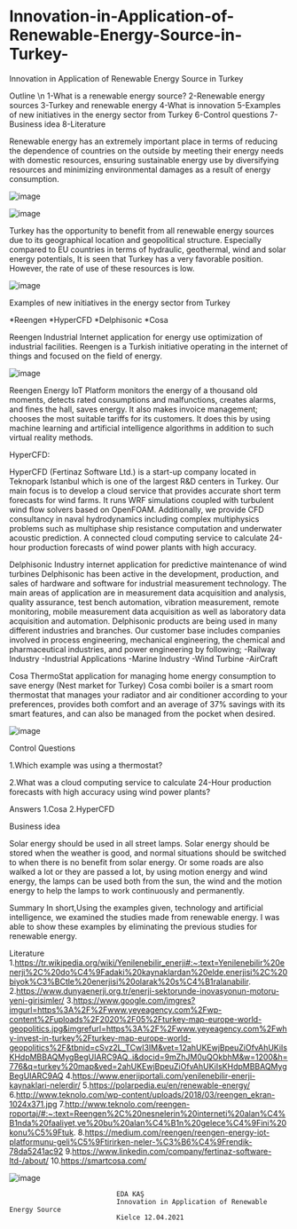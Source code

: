 # Innovation-in-Application-of-Renewable-Energy-Source-in-Turkey-

Innovation in Application of Renewable Energy Source in Turkey

Outline
\n
1-What is a renewable energy source?
2-Renewable energy sources
3-Turkey and renewable energy
4-What is innovation
5-Examples of new initiatives in the energy sector from Turkey
6-Control questions
7-Business idea
8-Literature

Renewable energy has an extremely important place in terms of reducing the dependence of countries on the outside by meeting their energy needs with domestic resources, ensuring sustainable energy use by diversifying resources and minimizing environmental damages as a result of energy consumption.

![image](https://user-images.githubusercontent.com/61595808/133785386-7812aabb-c639-4d89-b1ef-58927b3975d8.png)

![image](https://user-images.githubusercontent.com/61595808/133785406-b62a0635-310e-47b8-9b87-16d37de01e28.png)


Turkey has the opportunity to benefit from all renewable energy sources due to its geographical location and geopolitical structure. Especially compared to EU countries in terms of hydraulic, geothermal, wind and solar energy potentials, It is seen that Turkey has a very favorable position. However, the rate of use of these resources is low.

![image](https://user-images.githubusercontent.com/61595808/133785482-40ceedbe-1e2b-460f-9170-33a612e27751.png)

Examples of new initiatives in the energy sector from Turkey

*Reengen
*HyperCFD
*Delphisonic
*Cosa

Reengen
Industrial Internet application for energy use optimization of industrial facilities. Reengen is a Turkish initiative operating in the internet of things and focused on the field of energy.

![image](https://user-images.githubusercontent.com/61595808/133785585-74ee0c40-9141-4bd8-933b-b7d291a1e0d1.png)

Reengen Energy IoT Platform monitors the energy of a thousand old moments, detects rated consumptions and malfunctions, creates alarms, and fines the hall, saves energy. It also makes invoice management; chooses the most suitable tariffs for its customers. It does this by using machine learning and artificial intelligence algorithms in addition to such virtual reality methods.

HyperCFD: 

HyperCFD (Fertinaz Software Ltd.) is a start-up company located in Teknopark Istanbul which is one of the largest R&D centers in Turkey.
Our main focus is to develop a cloud service that provides accurate short term forecasts for wind farms. It runs WRF simulations coupled with turbulent wind flow solvers based on OpenFOAM. 
Additionally, we provide CFD consultancy in naval hydrodynamics including complex multiphysics problems such as multiphase ship resistance computation and underwater acoustic prediction.
A connected cloud computing service to calculate 24-hour production forecasts of wind power plants with high accuracy.

Delphisonic
 Industry internet application for predictive maintenance of wind turbines
Delphisonic has been active in the development, production, and sales of hardware and software for industrial measurement technology. The main areas of application are in measurement data acquisition and analysis, quality assurance, test bench automation, vibration measurement, remote monitoring, mobile measurement data acquisition as well as laboratory data acquisition and automation. Delphisonic products are being used in many different industries and branches. Our customer base includes companies involved in process engineering, mechanical engineering, the chemical and pharmaceutical industries, and power engineering by following;
-Railway Industry
-Industrial Applications
-Marine Industry
-Wind Turbine
-AirCraft

Cosa
ThermoStat application for managing home energy consumption to save energy (Nest market for Turkey)
Cosa combi boiler is a smart room thermostat that manages your radiator and air conditioner according to your preferences, provides both comfort and an average of 37% savings with its smart features, and can also be managed from the pocket when desired. 

![image](https://user-images.githubusercontent.com/61595808/133785766-173e9354-53e6-4a18-b362-120e7bcebfce.png)

Control Questions

1.Which example was using a thermostat?

2.What was a cloud computing service to calculate 24-Hour production forecasts with high accuracy using wind power plants?

Answers
1.Cosa
2.HyperCFD


Business idea

Solar energy should be used in all street lamps. Solar energy should be stored when the weather is good, and normal situations should be switched to when there is no benefit from solar energy.
Or some roads are also walked a lot or they are passed a lot, by using motion energy and wind energy, the lamps can be used both from the sun, the wind and the motion energy to help the lamps to work continuously and permanently.

Summary
In short,Using the examples given, technology and artificial intelligence, we examined the studies made from renewable energy.
I was able to show these examples by eliminating the previous studies for renewable energy.


Literature
1.https://tr.wikipedia.org/wiki/Yenilenebilir_enerji#:~:text=Yenilenebilir%20enerji%2C%20do%C4%9Fadaki%20kaynaklardan%20elde,enerjisi%2C%20biyok%C3%BCtle%20enerjisi%20olarak%20s%C4%B1ralanabilir.
2.https://www.dunyaenerji.org.tr/enerji-sektorunde-inovasyonun-motoru-yeni-girisimler/
3.https://www.google.com/imgres?imgurl=https%3A%2F%2Fwww.yeyeagency.com%2Fwp-content%2Fuploads%2F2020%2F05%2Fturkey-map-europe-world-geopolitics.jpg&imgrefurl=https%3A%2F%2Fwww.yeyeagency.com%2Fwhy-invest-in-turkey%2Fturkey-map-europe-world-geopolitics%2F&tbnid=cSvz2L_TCwI3IM&vet=12ahUKEwjBpeuZiOfvAhUKiIsKHdpMBBAQMygBegUIARC9AQ..i&docid=9mZhJM0uQOkbhM&w=1200&h=776&q=turkey%20map&ved=2ahUKEwjBpeuZiOfvAhUKiIsKHdpMBBAQMygBegUIARC9AQ
4.https://www.enerjiportali.com/yenilenebilir-enerji-kaynaklari-nelerdir/
5.https://polarpedia.eu/en/renewable-energy/
6.http://www.teknolo.com/wp-content/uploads/2018/03/reengen_ekran-1024x371.jpg
7.http://www.teknolo.com/reengen-roportaj/#:~:text=Reengen%2C%20nesnelerin%20interneti%20alan%C4%B1nda%20faaliyet,ve%20bu%20alan%C4%B1n%20gelece%C4%9Fini%20konu%C5%9Ftuk.
8.https://medium.com/reengen/reengen-energy-iot-platformunu-geli%C5%9Ftirirken-neler-%C3%B6%C4%9Frendik-78da5241ac92
9.https://www.linkedin.com/company/fertinaz-software-ltd-/about/
10.https://smartcosa.com/


![image](https://user-images.githubusercontent.com/61595808/133786000-0552d4e1-bdaf-478f-a5c7-0d6eccbaf5b7.png)











		
    
                               EDA KAŞ
                               Innovation in Application of Renewable Energy Source
                               Kielce 12.04.2021
